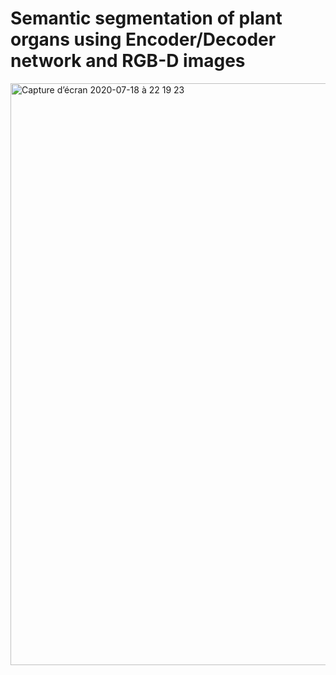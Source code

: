 # Semantic segmentation of plant organs using Encoder/Decoder network and RGB-D images

<img width="931" alt="Capture d’écran 2020-07-18 à 22 19 23" src="https://user-images.githubusercontent.com/62508367/87861246-c5b2a600-c944-11ea-89d1-eea310a6e30b.png">

